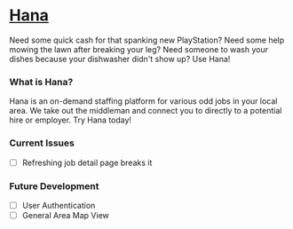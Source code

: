 # [Hana](http://hana-jobs.herokuapp.com/)

Need some quick cash for that spanking new PlayStation? Need some help mowing the lawn after breaking your leg? Need someone to wash your dishes because your dishwasher didn't show up? Use Hana!

### What is Hana?
Hana is an on-demand staffing platform for various odd jobs in your local area. We take out the middleman and connect you to directly to a potential hire or employer. Try Hana today!

### Current Issues
- [ ] Refreshing job detail page breaks it

### Future Development
- [ ] User Authentication
- [ ] General Area Map View
